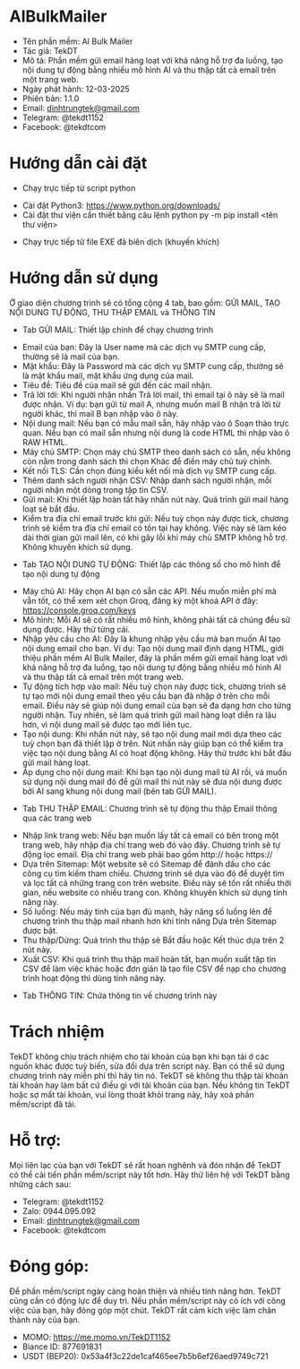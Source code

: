 # AIBulkMailer
- Tên phần mềm: AI Bulk Mailer
- Tác giả: TekDT
- Mô tả: Phần mềm gửi email hàng loạt với khả năng hỗ trợ đa luồng, tạo nội dung tự động bằng nhiều mô hình AI và thu thập tất cả email trên một trang web.
- Ngày phát hành: 12-03-2025
- Phiên bản: 1.1.0
- Email: dinhtrungtek@gmail.com
- Telegram: @tekdt1152
- Facebook: @tekdtcom

# Hướng dẫn cài đặt
* Chạy trực tiếp từ script python
- Cài đặt Python3: https://www.python.org/downloads/
- Cài đặt thư viện cần thiết bằng câu lệnh python py -m pip install <tên thư viện>

* Chạy trực tiếp từ file EXE đã biên dịch (khuyến khích)

# Hướng dẫn sử dụng
Ở giao diện chương trình sẽ có tổng cộng 4 tab, bao gồm: GỬI MAIL, TẠO NỘI DUNG TỰ ĐỘNG, THU THẬP EMAIL và THÔNG TIN
- Tab GỬI MAIL: Thiết lập chính để chạy chương trình
+ Email của bạn: Đây là User name mà các dịch vụ SMTP cung cấp, thường sẽ là mail của bạn.
+ Mật khẩu: Đây là Password mà các dịch vụ SMTP cung cấp, thường sẽ là mật khẩu mail, mật khẩu ứng dụng của mail.
+ Tiêu đề: Tiêu đề của mail sẽ gửi đến các mail nhận.
+ Trả lời tới: Khi người nhận nhấn Trả lời mail, thì email tại ô này sẽ là mail được nhận. Ví dụ: bạn gửi từ mail A, nhưng muốn mail B nhận trả lời từ người khác, thì mail B bạn nhập vào ô này.
+ Nội dung mail: Nếu bạn có mẫu mail sẵn, hãy nhập vào ô Soạn thảo trực quan. Nếu bạn có mail sẵn nhưng nội dung là code HTML thì nhập vào ô RAW HTML.
+ Máy chủ SMTP: Chọn máy chủ SMTP theo danh sách có sẵn, nếu không còn nằm trong danh sách thì chọn Khác để điền máy chủ tuỳ chỉnh.
+ Kết nối TLS: Cần chọn đúng kiểu kết nối mà dịch vụ SMTP cung cấp.
+ Thêm danh sách người nhận CSV: Nhập danh sách người nhận, mỗi người nhận một dòng trong tập tin CSV.
+ Gửi mail: Khi thiết lập hoàn tất hãy nhấn nút này. Quá trình gửi mail hàng loạt sẽ bắt đầu.
+ Kiểm tra địa chỉ email trước khi gửi: Nếu tuỳ chọn này được tick, chương trình sẽ kiểm tra địa chỉ email có tồn tại hay không. Việc này sẽ làm kéo dài thời gian gửi mail lên, có khi gây lỗi khi máy chủ SMTP không hỗ trợ. Không khuyến khích sử dụng.

- Tab TẠO NỘI DUNG TỰ ĐỘNG: Thiết lập các thông số cho mô hình để tạo nội dung tự động
+ Máy chủ AI: Hãy chọn AI bạn có sẵn các API. Nếu muốn miễn phí mà vẫn tốt, có thể xem xét chọn Groq, đăng ký một khoá API ở đây: https://console.groq.com/keys
+ Mô hình: Mỗi AI sẽ có rất nhiều mô hình, không phải tất cả chúng đều sử dụng được. Hãy thử từng cái.
+ Nhập yêu cầu cho AI: Đây là khung nhập yêu cầu mà bạn muốn AI tạo nội dung email cho bạn. Ví dụ: Tạo nội dung mail định dạng HTML, giới thiệu phần mềm AI Bulk Mailer, đây là phần mềm gửi email hàng loạt với khả năng hỗ trợ đa luồng, tạo nội dung tự động bằng nhiều mô hình AI và thu thập tất cả email trên một trang web.
+ Tự động tích hợp vào mail: Nếu tuỳ chọn này được tick, chương trình sẽ tự tạo mới nội dung email theo yêu cầu bạn đã nhập ở trên cho mỗi email. Điều này sẽ giúp nội dung email của bạn sẽ đa dạng hơn cho từng người nhận. Tuy nhiên, sẽ làm quá trình gửi mail hàng loạt diễn ra lâu hơn, vì nội dung mail sẽ được tạo mới liên tục.
+ Tạo nội dung: Khi nhấn nút này, sẽ tạo nội dung mail mới dựa theo các tuỳ chọn bạn đã thiết lập ở trên. Nút nhấn này giúp bạn có thể kiểm tra việc tạo nội dung bằng AI có hoạt động không. Hãy thử trước khi bắt đầu gửi mail hàng loạt.
+ Áp dụng cho nội dung mail: Khi bạn tạo nội dung mail từ AI rồi, và muốn sử dụng nội dung mail đó để gửi mail thì nút này sẽ đưa nội dung được bởi AI sang khung nội dung mail (bên tab GỬI MAIL).

- Tab THU THẬP EMAIL: Chương trình sẽ tự động thu thập Email thông qua các trang web
+ Nhập link trang web: Nếu bạn muốn lấy tất cả email có bên trong một trang web, hãy nhập địa chỉ trang web đó vào đây. Chương trình sẽ tự động lọc email. Địa chỉ trang web phải bao gồm http:// hoặc https://
+ Dựa trên Sitemap: Một website sẽ có Sitemap để đánh dấu cho các công cụ tìm kiếm tham chiếu. Chương trình sẽ dựa vào đó để duyệt tìm và lọc tất cả những trang con trên website. Điều này sẽ tốn rất nhiều thời gian, nếu website có nhiều trang con. Không khuyến khích sử dụng tính năng này.
+ Số luồng: Nếu máy tính của bạn đủ mạnh, hãy nâng số luồng lên để chương trình thu thập mail nhanh hơn khi tính năng Dựa trên Sitemap được bật.
+ Thu thập/Dừng: Quá trình thu thập sẽ Bắt đầu hoặc Kết thúc dựa trên 2 nút này.
+ Xuất CSV: Khi quá trình thu thập mail hoàn tất, bạn muốn xuất tập tin CSV để làm việc khác hoặc đơn giản là tạo file CSV để nạp cho chương trình hoạt động thì dùng tính năng này.

- Tab THÔNG TIN: Chứa thông tin về chương trình này

# Trách nhiệm
TekDT không chịu trách nhiệm cho tài khoản của bạn khi bạn tải ở các nguồn khác được tuỳ biến, sửa đổi dựa trên script này. Bạn có thể sử dụng chương trình này miễn phí thì hãy tin nó. TekDT sẽ không thu thập tài khoản tài khoản hay làm bất cứ điều gì với tài khoản của bạn.
Nếu không tin TekDT hoặc sợ mất tài khoản, vui lòng thoát khỏi trang này, hãy xoá phần mềm/script đã tải.

# Hỗ trợ:
Mọi liên lạc của bạn với TekDT sẽ rất hoan nghênh và đón nhận để TekDT có thể cải tiến phần mềm/script này tốt hơn. Hãy thử liên hệ với TekDT bằng những cách sau:
- Telegram: @tekdt1152
- Zalo: 0944.095.092
- Email: dinhtrungtek@gmail.com
- Facebook: @tekdtcom

# Đóng góp:
Để phần mềm/script ngày càng hoàn thiện và nhiều tính năng hơn. TekDT cũng cần có động lực để duy trì. Nếu phần mềm/script này có ích với công việc của bạn, hãy đóng góp một chút. TekDT rất cảm kích việc làm chân thành này của bạn.
- MOMO: https://me.momo.vn/TekDT1152
- Biance ID: 877691831
- USDT (BEP20): 0x53a4f3c22de1caf465ee7b5b6ef26aed9749c721
